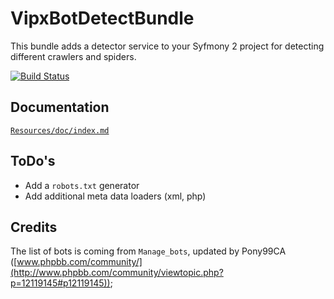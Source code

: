 # VipxBotDetectBundle

This bundle adds a detector service to your Syfmony 2 project for detecting different crawlers and spiders.

[![Build Status](https://secure.travis-ci.org/lennerd/VipxBotDetectBundle.png)](http://travis-ci.org/lennerd/VipxBotDetectBundle)

## Documentation

[`Resources/doc/index.md`](https://github.com/lennerd/VipxBotDetectBundle/blob/master/Resources/doc/index.md)

## ToDo's

- Add a `robots.txt` generator
- Add additional meta data loaders (xml, php)

## Credits

The list of bots is coming from `Manage_bots`, updated by Pony99CA ([www.phpbb.com/community/](http://www.phpbb.com/community/viewtopic.php?p=12119145#p12119145));